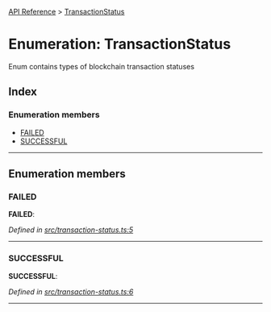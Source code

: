 [API Reference](../README.md) > [TransactionStatus](../enums/transactionstatus.md)

# Enumeration: TransactionStatus

Enum contains types of blockchain transaction statuses

## Index

### Enumeration members

* [FAILED](transactionstatus.md#failed)
* [SUCCESSFUL](transactionstatus.md#successful)

---

## Enumeration members

<a id="failed"></a>

###  FAILED

**FAILED**: 

*Defined in [src/transaction-status.ts:5](https://github.com/repux/repux-web3-api/blob/bb65574/src/transaction-status.ts#L5)*

___
<a id="successful"></a>

###  SUCCESSFUL

**SUCCESSFUL**: 

*Defined in [src/transaction-status.ts:6](https://github.com/repux/repux-web3-api/blob/bb65574/src/transaction-status.ts#L6)*

___

